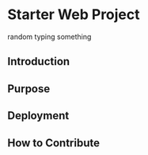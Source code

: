 # Starter Web Project
random typing something

## Introduction

## Purpose

## Deployment

## How to Contribute